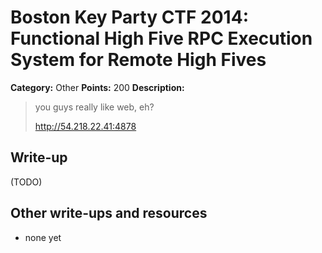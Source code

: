 # Boston Key Party CTF 2014: Functional High Five RPC Execution System for Remote High Fives

**Category:** Other
**Points:** 200
**Description:**

> you guys really like web, eh?
>
> http://54.218.22.41:4878

## Write-up

(TODO)

## Other write-ups and resources

* none yet
